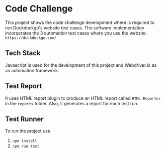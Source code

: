 # Code Challenge

This project shows the code challenge development where is required to run Duckduckgo's website test cases.
The software implementation incorporates the 3 automation test cases where you use the website: `https://duckduckgo.com/`

## Tech Stack

Javascript is used for the development of this project and Webdriver.io as an automation framework.

## Test Report

It uses HTML report plugin to produce an HTML report called `HTML Reporter` in the `reports` folder.
Also, it generates a report for each test run.

## Test Runner

To run the project use 
1. `npm install` 
2. `npm run test`